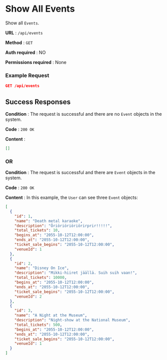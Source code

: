 # Show All Events

Show all `Events`.

**URL** : `/api/events`

**Method** : `GET`

**Auth required** : NO

**Permissions required** : None

### Example Request

```json
GET /api/events
```

## Success Responses

**Condition** : The request is successful and there are no `Event` objects in the system.

**Code** : `200 OK`

**Content** :

```json
[]
```

### OR

**Condition** : The request is successful and there are `Event` objects in the system.

**Code** : `200 OK`

**Content** : In this example, the `User` can see three `Event` objects:

```json
[
  {
    "id": 1,
    "name": "Death metal karaoke",
    "description": "Öriöriöriöriörirprir!!!!!",
    "total_tickets": 10,
    "begins_at": "2055-10-12T12:00:00",
    "ends_at": "2055-10-12T12:00:00",
    "ticket_sale_begins": "2055-10-12T12:00:00",
    "venueId": 1
  },
  {
    "id": 2,
    "name": "Disney On Ice",
    "description": "Mikki-hiiret jäällä. Suih suih vaan!",
    "total_tickets": 10000,
    "begins_at": "2055-10-12T12:00:00",
    "ends_at": "2055-10-12T12:00:00",
    "ticket_sale_begins": "2055-10-12T12:00:00",
    "venueId": 2
  },
  {
    "id": 3,
    "name": "A Night at the Museum",
    "description": "Night-show at the National Museum",
    "total_tickets": 500,
    "begins_at": "2055-10-12T12:00:00",
    "ends_at": "2055-10-12T12:00:00",
    "ticket_sale_begins": "2055-10-12T12:00:00",
    "venueId": 1
  }
]
```
